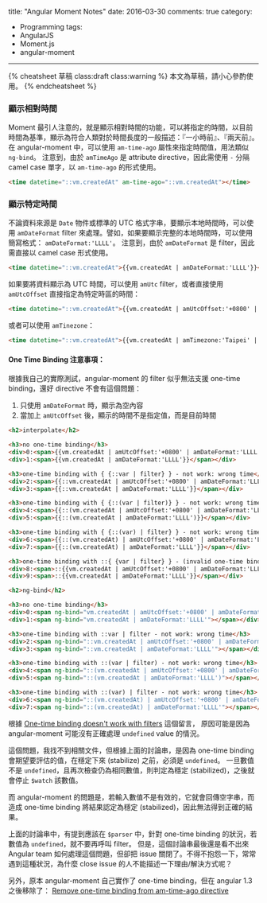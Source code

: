 title: "Angular Moment Notes"
date: 2016-03-30
comments: true
category:
  - Programming
tags:
  - AngularJS
  - Moment.js
  - angular-moment
---
{% cheatsheet 草稿 class:draft class:warning %}
本文為草稿，請小心參酌使用。
{% endcheatsheet %}

### 顯示相對時間

Moment 最引人注意的，就是顯示相對時間的功能，可以將指定的時間，以目前時間為基準，顯示為符合人類對於時間長度的一般描述：『一小時前』、『兩天前』。
在 angular-moment 中，可以使用 `am-time-ago` 屬性來指定時間值，用法類似 `ng-bind`。
注意到，由於 `amTimeAgo` 是 attribute directive，因此需使用 `-` 分隔 camel case 單字，以 `am-time-ago` 的形式使用。

```html
<time datetime="::vm.createdAt" am-time-ago="::vm.createdAt"></time>
```

### 顯示特定時間

不論資料來源是 `Date` 物件或標準的 UTC 格式字串，要顯示本地時間時，可以使用 `amDateFormat` filter 來處理。譬如，如果要顯示完整的本地時間時，可以使用簡寫格式： `amDateFormat:'LLLL'`。
注意到，由於 `amDateFormat` 是 filter，因此需直接以 camel case 形式使用。


```html
<time datetime="::vm.createdAt">{{vm.createdAt | amDateFormat:'LLLL'}}</time>
```

如果要將資料顯示為 UTC 時間，可以使用 `amUtc` filter，或者直接使用 `amUtcOffset` 直接指定為特定時區的時間：

```html
<time datetime="::vm.createdAt">{{vm.createdAt | amUtcOffset:'+0800' | amDateFormat:'LLLL'}}</time>
```

或者可以使用 `amTinezone`：

```html
<time datetime="::vm.createdAt">{{vm.createdAt | amTimezone:'Taipei' | amDateFormat:'LLLL'}}</time>
```

#### One Time Binding 注意事項：

根據我自己的實際測試，angular-moment 的 filter 似乎無法支援 one-time binding，還好 directive 不會有這個問題：

1. 只使用 `amDateFormat` 時，顯示為空內容
2. 當加上 `amUtcOffset` 後，顯示的時間不是指定值，而是目前時間

```html
<h2>interpolate</h2>

<h3>no one-time binding</h3>
<div>0:<span>{{vm.createdAt | amUtcOffset:'+0800' | amDateFormat:'LLLL'}}</span></div>
<div>1:<span>{{vm.createdAt | amDateFormat:'LLLL'}}</span></div>

<h3>one-time binding with { {::var | filter} } - not work: wrong time</h3>
<div>2:<span>{{::vm.createdAt | amUtcOffset:'+0800' | amDateFormat:'LLLL'}}</span></div>
<div>3:<span>{{::vm.createdAt | amDateFormat:'LLLL'}}</span></div>

<h3>one-time binding with { {::(var | filter)} } - not work: wrong time</h3>
<div>4:<span>{{::(vm.createdAt | amUtcOffset:'+0800' | amDateFormat:'LLLL')}}</span></div>
<div>5:<span>{{::(vm.createdAt | amDateFormat:'LLLL')}}</span></div>

<h3>one-time binding with { {::(var) | filter} } - not work: wrong time</h3>
<div>6:<span>{{::(vm.createdAt) | amUtcOffset:'+0800' | amDateFormat:'LLLL'}}</span></div>
<div>7:<span>{{::(vm.createdAt) | amDateFormat:'LLLL'}}</span></div>

<h3>one-time binding with ::{ {var | filter} } - (invalid one-time binding)</h3>
<div>8:<span>::{{vm.createdAt | amUtcOffset:'+0800' | amDateFormat:'LLLL'}}</span></div>
<div>9:<span>::{{vm.createdAt | amDateFormat:'LLLL'}}</span></div>

<h2>ng-bind</h2>

<h3>no one-time binding</h3>
<div>0:<span ng-bind="vm.createdAt | amUtcOffset:'+0800' | amDateFormat:'LLLL'"></span></div>
<div>1:<span ng-bind="vm.createdAt | amDateFormat:'LLLL'"></span></div>

<h3>one-time binding with ::var | filter - not work: wrong time</h3>
<div>2:<span ng-bind="::vm.createdAt | amUtcOffset:'+0800' | amDateFormat:'LLLL'"></span></div>
<div>3:<span ng-bind="::vm.createdAt | amDateFormat:'LLLL'"></span></div>

<h3>one-time binding with ::(var | filter) - not work: wrong time</h3>
<div>4:<span ng-bind="::(vm.createdAt | amUtcOffset:'+0800' | amDateFormat:'LLLL')"></span></div>
<div>5:<span ng-bind="::(vm.createdAt | amDateFormat:'LLLL')"></span></div>

<h3>one-time binding with ::(var) | filter - not work: wrong time</h3>
<div>6:<span ng-bind="::(vm.createdAt) | amUtcOffset:'+0800' | amDateFormat:'LLLL'"></span></div>
<div>7:<span ng-bind="::(vm.createdAt) | amDateFormat:'LLLL'"></span></div>
```

根據 [One-time binding doesn't work with filters](https://github.com/angular/angular.js/issues/8605#issuecomment-52120009) 這個留言，
原因可能是因為 angular-moment 可能沒有正確處理 `undefined` value 的情況。

這個問題，我找不到相關文件，但根據上面的討論串，是因為 one-time binding 會期望要評估的值，在穩定下來 (stabilize) 之前，必須是 `undefined`。
一旦數值不是 `undefined`，且再次檢查仍為相同數值，則判定為穩定 (stabilized)，之後就會停止 `$watch` 該數值。

而 angular-moment 的問題是，若輸入數值不是有效的，它就會回傳空字串，而造成 one-time binding 將結果認定為穩定 (stabilized)，因此無法得到正確的結果。

上面的討論串中，有提到應該在 `$parser` 中，針對 one-time binding 的狀況，若數值為 `undefined`，就不要再呼叫 filter。
但是，這個討論串最後還是看不出來 Angular team 如何處理這個問題，但卻把 issue 關閉了。不得不抱怨一下，常常遇到這種狀況，為什麼 close issue 的人不能描述一下理由/解決方式呢？

另外，原本 angular-moment 自己實作了 one-time binding，但在 angular 1.3 之後移除了：
[Remove one-time binding from am-time-ago directive](https://github.com/urish/angular-moment/issues/122)
